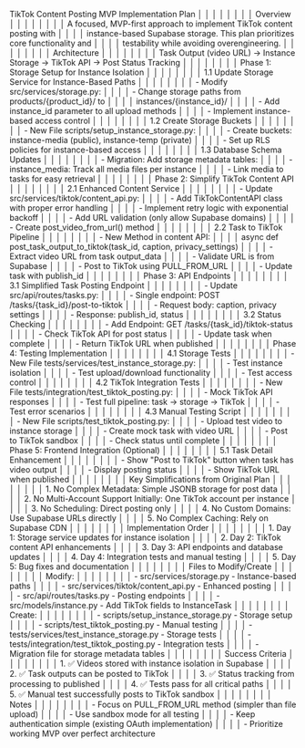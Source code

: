  TikTok Content Posting MVP Implementation Plan                                 │ │
│ │                                                                                │ │
│ │ Overview                                                                       │ │
│ │                                                                                │ │
│ │ A focused, MVP-first approach to implement TikTok content posting with         │ │
│ │ instance-based Supabase storage. This plan prioritizes core functionality and  │ │
│ │ testability while avoiding overengineering.                                    │ │
│ │                                                                                │ │
│ │ Architecture                                                                   │ │
│ │                                                                                │ │
│ │ Task Output (video URL) → Instance Storage → TikTok API → Post Status Tracking │ │
│ │                                                                                │ │
│ │ Phase 1: Storage Setup for Instance Isolation                                  │ │
│ │                                                                                │ │
│ │ 1.1 Update Storage Service for Instance-Based Paths                            │ │
│ │                                                                                │ │
│ │ - Modify src/services/storage.py:                                              │ │
│ │   - Change storage paths from products/{product_id}/ to                        │ │
│ │ instances/{instance_id}/                                                       │ │
│ │   - Add instance_id parameter to all upload methods                            │ │
│ │   - Implement instance-based access control                                    │ │
│ │                                                                                │ │
│ │ 1.2 Create Storage Buckets                                                     │ │
│ │                                                                                │ │
│ │ - New File scripts/setup_instance_storage.py:                                  │ │
│ │   - Create buckets: instance-media (public), instance-temp (private)           │ │
│ │   - Set up RLS policies for instance-based access                              │ │
│ │                                                                                │ │
│ │ 1.3 Database Schema Updates                                                    │ │
│ │                                                                                │ │
│ │ - Migration: Add storage metadata tables:                                      │ │
│ │   - instance_media: Track all media files per instance                         │ │
│ │   - Link media to tasks for easy retrieval                                     │ │
│ │                                                                                │ │
│ │ Phase 2: Simplify TikTok Content API                                           │ │
│ │                                                                                │ │
│ │ 2.1 Enhanced Content Service                                                   │ │
│ │                                                                                │ │
│ │ - Update src/services/tiktok/content_api.py:                                   │ │
│ │   - Add TikTokContentAPI class with proper error handling                      │ │
│ │   - Implement retry logic with exponential backoff                             │ │
│ │   - Add URL validation (only allow Supabase domains)                           │ │
│ │   - Create post_video_from_url() method                                        │ │
│ │                                                                                │ │
│ │ 2.2 Task to TikTok Pipeline                                                    │ │
│ │                                                                                │ │
│ │ - New Method in content API:                                                   │ │
│ │ async def post_task_output_to_tiktok(task_id, caption, privacy_settings)       │ │
│ │   - Extract video URL from task output_data                                    │ │
│ │   - Validate URL is from Supabase                                              │ │
│ │   - Post to TikTok using PULL_FROM_URL                                         │ │
│ │   - Update task with publish_id                                                │ │
│ │                                                                                │ │
│ │ Phase 3: API Endpoints                                                         │ │
│ │                                                                                │ │
│ │ 3.1 Simplified Task Posting Endpoint                                           │ │
│ │                                                                                │ │
│ │ - Update src/api/routes/tasks.py:                                              │ │
│ │   - Single endpoint: POST /tasks/{task_id}/post-to-tiktok                      │ │
│ │   - Request body: caption, privacy settings                                    │ │
│ │   - Response: publish_id, status                                               │ │
│ │                                                                                │ │
│ │ 3.2 Status Checking                                                            │ │
│ │                                                                                │ │
│ │ - Add Endpoint: GET /tasks/{task_id}/tiktok-status                             │ │
│ │   - Check TikTok API for post status                                           │ │
│ │   - Update task when complete                                                  │ │
│ │   - Return TikTok URL when published                                           │ │
│ │                                                                                │ │
│ │ Phase 4: Testing Implementation                                                │ │
│ │                                                                                │ │
│ │ 4.1 Storage Tests                                                              │ │
│ │                                                                                │ │
│ │ - New File tests/services/test_instance_storage.py:                            │ │
│ │   - Test instance isolation                                                    │ │
│ │   - Test upload/download functionality                                         │ │
│ │   - Test access control                                                        │ │
│ │                                                                                │ │
│ │ 4.2 TikTok Integration Tests                                                   │ │
│ │                                                                                │ │
│ │ - New File tests/integration/test_tiktok_posting.py:                           │ │
│ │   - Mock TikTok API responses                                                  │ │
│ │   - Test full pipeline: task → storage → TikTok                                │ │
│ │   - Test error scenarios                                                       │ │
│ │                                                                                │ │
│ │ 4.3 Manual Testing Script                                                      │ │
│ │                                                                                │ │
│ │ - New File scripts/test_tiktok_posting.py:                                     │ │
│ │   - Upload test video to instance storage                                      │ │
│ │   - Create mock task with video URL                                            │ │
│ │   - Post to TikTok sandbox                                                     │ │
│ │   - Check status until complete                                                │ │
│ │                                                                                │ │
│ │ Phase 5: Frontend Integration (Optional)                                       │ │
│ │                                                                                │ │
│ │ 5.1 Task Detail Enhancement                                                    │ │
│ │                                                                                │ │
│ │ - Show "Post to TikTok" button when task has video output                      │ │
│ │ - Display posting status                                                       │ │
│ │ - Show TikTok URL when published                                               │ │
│ │                                                                                │ │
│ │ Key Simplifications from Original Plan                                         │ │
│ │                                                                                │ │
│ │ 1. No Complex Metadata: Simple JSONB storage for post data                     │ │
│ │ 2. No Multi-Account Support Initially: One TikTok account per instance         │ │
│ │ 3. No Scheduling: Direct posting only                                          │ │
│ │ 4. No Custom Domains: Use Supabase URLs directly                               │ │
│ │ 5. No Complex Caching: Rely on Supabase CDN                                    │ │
│ │                                                                                │ │
│ │ Implementation Order                                                           │ │
│ │                                                                                │ │
│ │ 1. Day 1: Storage service updates for instance isolation                       │ │
│ │ 2. Day 2: TikTok content API enhancements                                      │ │
│ │ 3. Day 3: API endpoints and database updates                                   │ │
│ │ 4. Day 4: Integration tests and manual testing                                 │ │
│ │ 5. Day 5: Bug fixes and documentation                                          │ │
│ │                                                                                │ │
│ │ Files to Modify/Create                                                         │ │
│ │                                                                                │ │
│ │ Modify:                                                                        │ │
│ │                                                                                │ │
│ │ - src/services/storage.py - Instance-based paths                               │ │
│ │ - src/services/tiktok/content_api.py - Enhanced posting                        │ │
│ │ - src/api/routes/tasks.py - Posting endpoints                                  │ │
│ │ - src/models/instance.py - Add TikTok fields to InstanceTask                   │ │
│ │                                                                                │ │
│ │ Create:                                                                        │ │
│ │                                                                                │ │
│ │ - scripts/setup_instance_storage.py - Storage setup                            │ │
│ │ - scripts/test_tiktok_posting.py - Manual testing                              │ │
│ │ - tests/services/test_instance_storage.py - Storage tests                      │ │
│ │ - tests/integration/test_tiktok_posting.py - Integration tests                 │ │
│ │ - Migration file for storage metadata tables                                   │ │
│ │                                                                                │ │
│ │ Success Criteria                                                               │ │
│ │                                                                                │ │
│ │ 1. ✅ Videos stored with instance isolation in Supabase                         │ │
│ │ 2. ✅ Task outputs can be posted to TikTok                                      │ │
│ │ 3. ✅ Status tracking from processing to published                              │ │
│ │ 4. ✅ Tests pass for all critical paths                                         │ │
│ │ 5. ✅ Manual test successfully posts to TikTok sandbox                          │ │
│ │                                                                                │ │
│ │ Notes                                                                          │ │
│ │                                                                                │ │
│ │ - Focus on PULL_FROM_URL method (simpler than file upload)                     │ │
│ │ - Use sandbox mode for all testing                                             │ │
│ │ - Keep authentication simple (existing OAuth implementation)                   │ │
│ │ - Prioritize working MVP over perfect architecture  